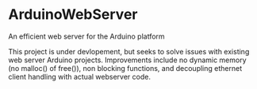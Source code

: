 # ArduinoWebServer
An efficient web server for the Arduino platform

This project is under devlopement, but seeks to solve issues with existing web server Arduino projects. 
Improvements include no dynamic memory (no malloc() of free()), non blocking functions, and decoupling ethernet client handling with actual webserver code. 

